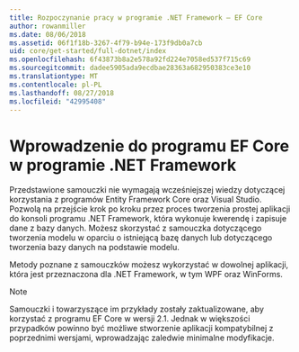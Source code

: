 ```yaml
---
title: Rozpoczynanie pracy w programie .NET Framework — EF Core
author: rowanmiller
ms.date: 08/06/2018
ms.assetid: 06f1f18b-3267-4f79-b94e-173f9db0a7cb
uid: core/get-started/full-dotnet/index
ms.openlocfilehash: 6f43873b8a2e578a92fd224e7058ed537f715c69
ms.sourcegitcommit: dadee5905ada9ecdbae28363a682950383ce3e10
ms.translationtype: MT
ms.contentlocale: pl-PL
ms.lasthandoff: 08/27/2018
ms.locfileid: "42995408"
---
```

# <a name="getting-started-with-ef-core-on-net-framework"></a>Wprowadzenie do programu EF Core w programie .NET Framework

Przedstawione samouczki nie wymagają wcześniejszej wiedzy dotyczącej korzystania z programów Entity Framework Core oraz Visual Studio. Pozwolą na przejście krok po kroku przez proces tworzenia prostej aplikacji do konsoli programu .NET Framework, która wykonuje kwerendę i zapisuje dane z bazy danych. Możesz skorzystać z samouczka dotyczącego tworzenia modelu w oparciu o istniejącą bazę danych lub dotyczącego tworzenia bazy danych na podstawie modelu.

Metody poznane z samouczków możesz wykorzystać w dowolnej aplikacji, która jest przeznaczona dla .NET Framework, w tym WPF oraz WinForms.

> [!NOTE]  
> Samouczki i towarzyszące im przykłady zostały zaktualizowane, aby korzystać z programu EF Core w wersji 2.1. Jednak w większości przypadków powinno być możliwe stworzenie aplikacji kompatybilnej z poprzednimi wersjami, wprowadzając zaledwie minimalne modyfikacje.

